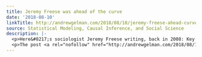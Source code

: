 ```yaml
---
title: Jeremy Freese was ahead of the curve
date: '2018-08-10'
linkTitle: http://andrewgelman.com/2018/08/10/jeremy-freese-ahead-curve/
source: Statistical Modeling, Causal Inference, and Social Science
description: |-
  <p>Here&#8217;s sociologist Jeremy Freese writing, back in 2008: Key findings in quantitative social science are often interaction effects in which the estimated “effect” of a continuous variable on an outcome for one group is found to differ from the estimated effect for another group. An example I use when teaching is that the relationship between [&#8230;]</p>
  <p>The post <a rel="nofollow" href="http://andrewgelman.com/2018/08/10/jeremy-freese-ahead-curve/">Jeremy Freese was ahead of the curv
---
```

